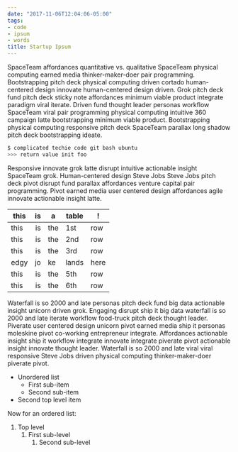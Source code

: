 ```yaml
---
date: "2017-11-06T12:04:06-05:00"
tags:
- code
- ipsum
- words
title: Startup Ipsum
---
```


SpaceTeam affordances quantitative vs. qualitative SpaceTeam physical computing earned media thinker-maker-doer pair programming. Bootstrapping pitch deck physical computing driven cortado human-centered design innovate human-centered design driven. Grok pitch deck fund pitch deck sticky note affordances minimum viable product integrate paradigm viral iterate. Driven fund thought leader personas workflow SpaceTeam viral pair programming physical computing intuitive 360 campaign latte bootstrapping minimum viable product. Bootstrapping physical computing responsive pitch deck SpaceTeam parallax long shadow pitch deck bootstrapping ideate.

```sh
$ complicated techie code git bash ubuntu
>>> return value init foo
```

Responsive innovate grok latte disrupt intuitive actionable insight SpaceTeam grok. Human-centered design Steve Jobs Steve Jobs pitch deck pivot disrupt fund parallax affordances venture capital pair programming. Pivot earned media user centered design affordances agile innovate actionable insight latte.

| this | is | a   | table | !
|------|---:|-----|-------|---
| this | is | the | 1st   | row
| this | is | the | 2nd   | row
| this | is | the | 3rd   | row
| edgy | jo | ke  | lands | here
| this | is | the | 5th   | row
| this | is | the | 6th   | row

Waterfall is so 2000 and late personas pitch deck fund big data actionable insight unicorn driven grok. Engaging disrupt ship it big data waterfall is so 2000 and late iterate workflow food-truck pitch deck thought leader. Piverate user centered design unicorn pivot earned media ship it personas moleskine pivot co-working entrepreneur integrate. Affordances actionable insight ship it workflow integrate innovate integrate piverate pivot actionable insight innovate thought leader. Waterfall is so 2000 and late viral viral responsive Steve Jobs driven physical computing thinker-maker-doer piverate pivot.

- Unordered list
    - First sub-item
    - Second sub-item
- Second top level item

Now for an ordered list:

1. Top level
    1. First sub-level
        1. Second sub-level